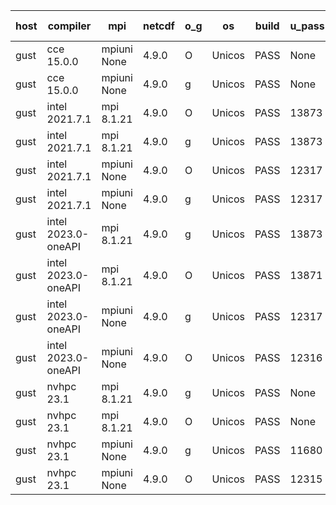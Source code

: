 

| host     | compiler                              | mpi                      | netcdf        | o_g        | os       | build       | u_pass          | u_fail          | s_pass            | s_fail            | e_pass             | e_fail             | nuopc_pass       | nuopc_fail       | artifacts link          |
|----------|---------------------------------------|--------------------------|---------------|------------|----------|-------------|-----------------|-----------------|-------------------|-------------------|--------------------|--------------------|------------------|------------------|-------------------------|
| gust | cce 15.0.0 | mpiuni None  | 4.9.0  | O | Unicos | PASS | None | None | None | None | None | None | None | None | <a href="https://github.com/esmf-org/esmf-test-artifacts/tree/d54c207f5ad2148fe9f188608fb7cf835190a387/patch_8.4.1/cce/15.0.0/O/mpiuni/None" target="_blank">d54c207</a> | 
| gust | cce 15.0.0 | mpiuni None  | 4.9.0  | g | Unicos | PASS | None | None | None | None | None | None | None | None | <a href="https://github.com/esmf-org/esmf-test-artifacts/tree/92c024a92af10b853cbe023cce1523bc2850d8e9/patch_8.4.1/cce/15.0.0/g/mpiuni/None" target="_blank">92c024a</a> | 
| gust | intel 2021.7.1 | mpi 8.1.21  | 4.9.0  | O | Unicos | PASS | 13873 | 0 | 49 | 0 | 80 | 0 | 52 | 0 | <a href="https://github.com/esmf-org/esmf-test-artifacts/tree/1dc4a2fa8a75bfab37f7192387987e62d347d67b/patch_8.4.1/intel/2021.7.1/O/mpi/8.1.21" target="_blank">1dc4a2f</a> | 
| gust | intel 2021.7.1 | mpi 8.1.21  | 4.9.0  | g | Unicos | PASS | 13873 | 0 | 49 | 0 | 80 | 0 | 52 | 0 | <a href="https://github.com/esmf-org/esmf-test-artifacts/tree/54957a4f05ddd58ed23cd394fab4ab1c608a8b18/patch_8.4.1/intel/2021.7.1/g/mpi/8.1.21" target="_blank">54957a4</a> | 
| gust | intel 2021.7.1 | mpiuni None  | 4.9.0  | O | Unicos | PASS | 12317 | 0 | 8 | 0 | 43 | 0 | None | None | <a href="https://github.com/esmf-org/esmf-test-artifacts/tree/67063023281b73de056a093755aac853b2e9a0f8/patch_8.4.1/intel/2021.7.1/O/mpiuni/None" target="_blank">6706302</a> | 
| gust | intel 2021.7.1 | mpiuni None  | 4.9.0  | g | Unicos | PASS | 12317 | 0 | 8 | 0 | 43 | 0 | None | None | <a href="https://github.com/esmf-org/esmf-test-artifacts/tree/2ce64bac4995ae9f40eff81cf9cdda5d0f2ed895/patch_8.4.1/intel/2021.7.1/g/mpiuni/None" target="_blank">2ce64ba</a> | 
| gust | intel 2023.0-oneAPI | mpi 8.1.21  | 4.9.0  | g | Unicos | PASS | 13873 | 0 | 49 | 0 | 80 | 0 | 52 | 0 | <a href="https://github.com/esmf-org/esmf-test-artifacts/tree/9c6c541580964b2d4d5f63d542930119b1adab2e/patch_8.4.1/intel/2023.0-oneAPI/g/mpi/8.1.21" target="_blank">9c6c541</a> | 
| gust | intel 2023.0-oneAPI | mpi 8.1.21  | 4.9.0  | O | Unicos | PASS | 13871 | 2 | 49 | 0 | 80 | 0 | 52 | 0 | <a href="https://github.com/esmf-org/esmf-test-artifacts/tree/75ed4e973eaa590db5392bd2ec997da424294117/patch_8.4.1/intel/2023.0-oneAPI/O/mpi/8.1.21" target="_blank">75ed4e9</a> | 
| gust | intel 2023.0-oneAPI | mpiuni None  | 4.9.0  | g | Unicos | PASS | 12317 | 0 | 8 | 0 | 43 | 0 | None | None | <a href="https://github.com/esmf-org/esmf-test-artifacts/tree/efbb8b2d86de2f0a087a58ba3fa86ed5c6921627/patch_8.4.1/intel/2023.0-oneAPI/g/mpiuni/None" target="_blank">efbb8b2</a> | 
| gust | intel 2023.0-oneAPI | mpiuni None  | 4.9.0  | O | Unicos | PASS | 12316 | 1 | 8 | 0 | 43 | 0 | None | None | <a href="https://github.com/esmf-org/esmf-test-artifacts/tree/a96bebd1516a74e737596df3beed4bce597f8214/patch_8.4.1/intel/2023.0-oneAPI/O/mpiuni/None" target="_blank">a96bebd</a> | 
| gust | nvhpc 23.1 | mpi 8.1.21  | 4.9.0  | g | Unicos | PASS | None | None | None | None | None | None | None | None | <a href="https://github.com/esmf-org/esmf-test-artifacts/tree/ca3f9d1dd702d021dbda0ae87550002c352e6aef/patch_8.4.1/nvhpc/23.1/g/mpi/8.1.21" target="_blank">ca3f9d1</a> | 
| gust | nvhpc 23.1 | mpi 8.1.21  | 4.9.0  | O | Unicos | PASS | None | None | None | None | None | None | None | None | <a href="https://github.com/esmf-org/esmf-test-artifacts/tree/5d72d52288e41d72f0666f977a153e278b235ccd/patch_8.4.1/nvhpc/23.1/O/mpi/8.1.21" target="_blank">5d72d52</a> | 
| gust | nvhpc 23.1 | mpiuni None  | 4.9.0  | g | Unicos | PASS | 11680 | 637 | 4 | 4 | 40 | 3 | None | None | <a href="https://github.com/esmf-org/esmf-test-artifacts/tree/dcdbcd246b0d111d1e11fdf6677cc54e42722005/patch_8.4.1/nvhpc/23.1/g/mpiuni/None" target="_blank">dcdbcd2</a> | 
| gust | nvhpc 23.1 | mpiuni None  | 4.9.0  | O | Unicos | PASS | 12315 | 2 | 8 | 0 | 43 | 0 | None | None | <a href="https://github.com/esmf-org/esmf-test-artifacts/tree/203d67081d6086545ae7e8f7452be91e0e830848/patch_8.4.1/nvhpc/23.1/O/mpiuni/None" target="_blank">203d670</a> | 
